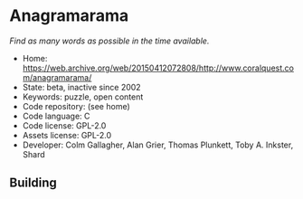 # Anagramarama

_Find as many words as possible in the time available._

- Home: https://web.archive.org/web/20150412072808/http://www.coralquest.com/anagramarama/
- State: beta, inactive since 2002
- Keywords: puzzle, open content
- Code repository: (see home)
- Code language: C
- Code license: GPL-2.0
- Assets license: GPL-2.0
- Developer: Colm Gallagher, Alan Grier, Thomas Plunkett, Toby A. Inkster, Shard

## Building

